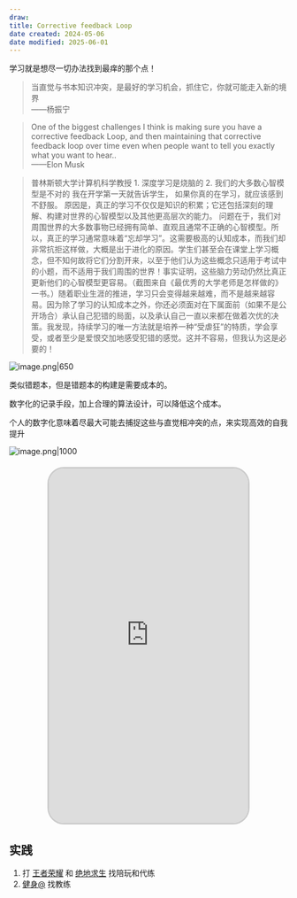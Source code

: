 ```yaml
---
draw:
title: Corrective feedback Loop
date created: 2024-05-06
date modified: 2025-06-01
---
```


学习就是想尽一切办法找到最痒的那个点！

> 当直觉与书本知识冲突，是最好的学习机会，抓住它，你就可能走入新的境界  
>——杨振宁

> One of the biggest challenges I think is making sure you have a corrective feedback Loop, and then maintaining that corrective feedback loop over time even when people want to tell you exactly what you want to hear..  
——Elon Musk

> 普林斯顿大学计算机科学教授 1. 深度学习是烧脑的 2. 我们的大多数心智模型是不对的 我在开学第一天就告诉学生，
> 如果你真的在学习，就应该感到不舒服。
> 原因是，真正的学习不仅仅是知识的积累；它还包括深刻的理解、构建对世界的心智模型以及其他更高层次的能力。
> 问题在于，我们对周围世界的大多数事物已经拥有简单、直观且通常不正确的心智模型。所以，真正的学习通常意味着“忘却学习”。这需要极高的认知成本，而我们却非常抗拒这样做，大概是出于进化的原因。学生们甚至会在课堂上学习概念，但不知何故将它们分割开来，以至于他们认为这些概念只适用于考试中的小题，而不适用于我们周围的世界！事实证明，这些脑力劳动仍然比真正更新他们的心智模型更容易。（截图来自《最优秀的大学老师是怎样做的》一书。）随着职业生涯的推进，学习只会变得越来越难，而不是越来越容易。因为除了学习的认知成本之外，你还必须面对在下属面前（如果不是公开场合）承认自己犯错的局面，以及承认自己一直以来都在做着次优的决策。我发现，持续学习的唯一方法就是培养一种“受虐狂”的特质，学会享受，或者至少是爱恨交加地感受犯错的感觉。这并不容易，但我认为这是必要的！



<!-- more -->

![image.png|650](https://imagehosting4picgo.oss-cn-beijing.aliyuncs.com/imagehosting/fix-dir%2Fpicgo%2Fpicgo-clipboard-images%2F2024%2F05%2F06%2F22-30-05-85ac1c428e7c660b6bfadb1dce3fd225-20240506223004-39c05e.png)

类似错题本，但是错题本的构建是需要成本的。

数字化的记录手段，加上合理的算法设计，可以降低这个成本。

个人的数字化意味着尽最大可能去捕捉这些与直觉相冲突的点，来实现高效的自我提升

![image.png|1000](https://imagehosting4picgo.oss-cn-beijing.aliyuncs.com/imagehosting/fix-dir%2Fpicgo%2Fpicgo-clipboard-images%2F2025%2F06%2F01%2F20-56-54-dd6e5739db4cbb4adf02226dc946be18-202506012056493-b3a6bd.png)

<iframe src="https://imagehosting4picgo.oss-cn-beijing.aliyuncs.com/imagehosting/fix-dir%2F9e20f478899dc29eb19741386f9343c8%2FVideo%2F2024%2F04%2F29%2F22-51-01-a812f630dfad190370c0203a0b482358-534_1714402177-ad2cee.mp4" allowfullscreen="true" style="border-radius: 30px; overflow: hidden; border: 3px solid #ccc; width: 360px; height: 640px; display: block; margin: 20px auto; aspect-ratio: 9 / 16;" frameborder="0"></iframe>

## 实践

1. 打 [王者荣耀](王者荣耀) 和 [绝地求生](绝地求生) 找陪玩和代练
2. [健身@](健身@.md) 找教练

